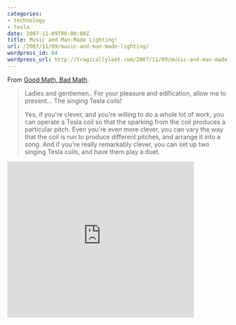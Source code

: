 ```yaml
---
categories:
- technology
- tesla
date: 2007-11-09T00:00:00Z
title: Music and Man-Made Lighting!
url: /2007/11/09/music-and-man-made-lighting/
wordpress_id: 64
wordpress_url: http://tragicallyleet.com/2007/11/09/music-and-man-made-lighting/
---
```


From [Good Math, Bad Math](http://scienceblogs.com/goodmath/2007/11/musical_goofiness_with_a_mathy.php).


> Ladies and gentlemen.. For your pleasure and edification, 
> allow me to present... The singing Tesla coils!
> 
> Yes, if you're clever, and you're willing to do a whole 
> lot of work, you can operate a Tesla coil so that the 
> sparking from the coil produces a particular pitch. 
> Even you're even more clever, you can vary the way that 
> the coil is run to produce different pitches, and arrange 
> it into a song. And if you're really remarkably clever, 
> you can set up two singing Tesla coils, and have them play a duet.

<embed src="http://www.youtube.com/v/Opf5jIukSBM&rel=1&border=0" type="application/x-shockwave-flash" wmode="transparent" width="425" height="355"></embed>
